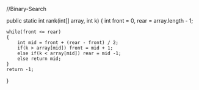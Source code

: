 //Binary-Search

public static int rank(int[] array, int k)
{
	int front = 0, rear = array.length - 1;
		
	while(front <= rear)
	{
		int mid = front + (rear - front) / 2;
		if(k > array[mid]) front = mid + 1;
		else if(k < array[mid]) rear = mid -1;
		else return mid;
	}
	return -1;
}

